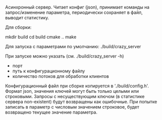 Асинхронный сервер.
Читает конфиг (json), принимает команды на запрос/изменение параметра, периодически сохраняет в файл, выводит статистику.

Для сборки:

mkdir build
cd build
cmake ..
make

Для запуска с параметрами по умолчанию:
./build/crazy_server

При запуске можно указать (см. ./build/crazy_server -h)
- порт
- путь к конфигурационному файлу
- количество потоков для обработки клиентов

Конфигурационный файл при сборке копируется в './build/config.h'.
Формат json, значения ключей могут быть только целыми или строковыми.
Запросы с несуществующим ключом (в статистике сервера non-existent) будут возвращены как ошибочные.
При попытке записать в параметр с числовым значением строковое, будет возвращено текущее значение параметра.